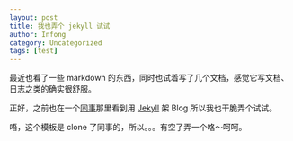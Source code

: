 ```yaml
---
layout: post
title: 我也弄个 jekyll 试试
author: Infong
category: Uncategorized
tags: [test]
---   
```


最近也看了一些 markdown 的东西，同时也试着写了几个文档，感觉它写文档、日志之类的确实很舒服。

正好，之前也在一个[同事][yesmeck]那里看到用 [Jekyll][jekyll] 架 Blog 所以我也干脆弄个试试。

唔，这个模板是 clone 了同事的，所以。。。有空了弄一个咯～呵呵。

[yesmeck]:http://blog.yesmeck.com/ "yesmeck"
[jekyll]:https://github.com/mojombo/jekyll
